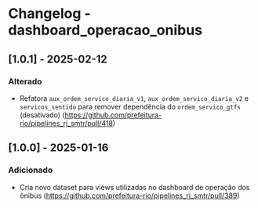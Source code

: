 # Changelog - dashboard_operacao_onibus

## [1.0.1] - 2025-02-12

### Alterado

- Refatora `aux_ordem_servico_diaria_v1`, `aux_ordem_servico_diaria_v2` e `servicos_sentido` para remover dependência do `ordem_servico_gtfs` (desativado) (https://github.com/prefeitura-rio/pipelines_rj_smtr/pull/418)

## [1.0.0] - 2025-01-16

### Adicionado

- Cria novo dataset para views utilizadas no dashboard de operação dos ônibus (https://github.com/prefeitura-rio/pipelines_rj_smtr/pull/389)